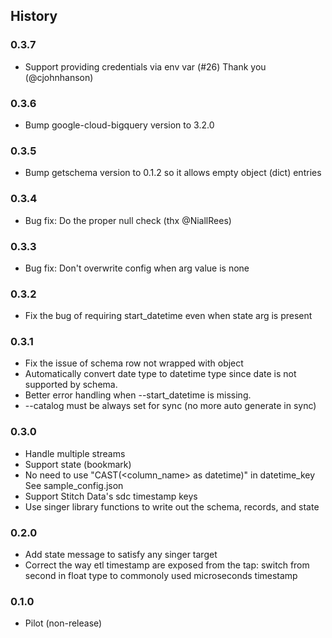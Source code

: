 ## History

### 0.3.7
- Support providing credentials via env var (#26)
  Thank you (@cjohnhanson)

### 0.3.6

- Bump google-cloud-bigquery version to 3.2.0

### 0.3.5

- Bump getschema version to 0.1.2 so it allows empty object (dict) entries

### 0.3.4

- Bug fix: Do the proper null check (thx @NiallRees)

### 0.3.3

- Bug fix: Don't overwrite config when arg value is none


### 0.3.2

- Fix the bug of requiring start_datetime even when state arg is present

### 0.3.1

- Fix the issue of schema row not wrapped with object
- Automatically convert date type to datetime type since date is not
  supported by schema.
- Better error handling when --start_datetime is missing.
- --catalog must be always set for sync (no more auto generate in sync)

### 0.3.0

- Handle multiple streams
- Support state (bookmark)
- No need to use "CAST(<column_name> as datetime)" in datetime_key
  See sample_config.json
- Support Stitch Data's sdc timestamp keys
- Use singer library functions to write out the schema, records, and state

### 0.2.0

- Add state message to satisfy any singer target
- Correct the way etl timestamp are exposed from the tap: switch from second in float type to commonoly used microseconds timestamp

### 0.1.0

- Pilot (non-release)
